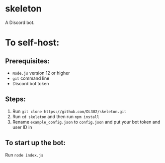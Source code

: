 # skeleton
A Discord bot.

# To self-host:

## Prerequisites:
- `Node.js`  version 12 or higher
- `git` command line
- Discord bot token

## Steps:
1. Run `git clone https://github.com/DL302/skeleton.git`
2. Run `cd skeleton` and then run `npm install`
3. Rename `example_config.json` to `config.json` and put your bot token and user ID in

## To start up the bot:
Run `node index.js`
